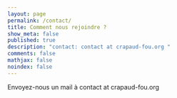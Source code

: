 ```yaml
---
layout: page
permalink: /contact/
title: Comment nous rejoindre ?
show_meta: false
published: true
description: "contact: contact at crapaud-fou.org "
comments: false
mathjax: false
noindex: false
---
```


Envoyez-nous un mail à <i class="fa fa-envelope-o"></i> contact at crapaud-fou.org
